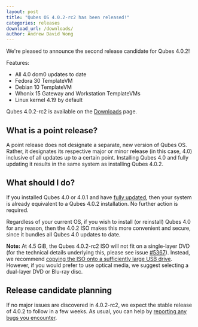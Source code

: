```yaml
---
layout: post
title: "Qubes OS 4.0.2-rc2 has been released!"
categories: releases
download_url: /downloads/
author: Andrew David Wong
---
```


We're pleased to announce the second release candidate for Qubes 4.0.2!

Features:
- All 4.0 dom0 updates to date
- Fedora 30 TemplateVM
- Debian 10 TemplateVM
- Whonix 15 Gateway and Workstation TemplateVMs
- Linux kernel 4.19 by default

Qubes 4.0.2-rc2 is available on the [Downloads] page.


What is a point release?
------------------------

A point release does not designate a separate, new version of Qubes OS.
Rather, it designates its respective major or minor release (in this
case, 4.0) inclusive of all updates up to a certain point. Installing
Qubes 4.0 and fully updating it results in the same system as installing
Qubes 4.0.2.


What should I do?
-----------------

If you installed Qubes 4.0 or 4.0.1 and have [fully updated], then
your system is already equivalent to a Qubes 4.0.2 installation. No
further action is required.

Regardless of your current OS, if you wish to install (or reinstall)
Qubes 4.0 for any reason, then the 4.0.2 ISO makes this more convenient
and secure, since it bundles all Qubes 4.0 updates to date.

**Note:** At 4.5 GiB, the Qubes 4.0.2-rc2 ISO will not fit on a single-layer DVD (for the technical details underlying this, please see issue [#5367]).
Instead, we recommend [copying the ISO onto a sufficiently large USB drive][copy-iso].
However, if you would prefer to use optical media, we suggest selecting a dual-layer DVD or Blu-ray disc.


Release candidate planning
--------------------------

If no major issues are discovered in 4.0.2-rc2, we expect the stable
release of 4.0.2 to follow in a few weeks. As usual, you can help by
[reporting any bugs you encounter][reporting-bugs].


[Downloads]: /downloads/
[fully updated]: /doc/updating-qubes-os/
[reporting-bugs]: /doc/issue-tracking/
[#5367]: https://github.com/QubesOS/qubes-issues/issues/5367
[copy-iso]: /doc/installation-guide/#copying-the-iso-onto-the-installation-medium
